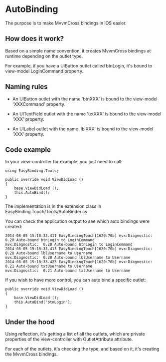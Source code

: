 AutoBinding
===========

The purpose is to make MvvmCross bindings in iOS easier.


How does it work?
-----------------

Based on a simple name convention, it creates MvvmCross bindings at runtime depending on the outlet type.

For example, if you have a UIButton outlet called btnLogin, it's bound to view-model LoginCommand property.


Naming rules
-----------------

- An UIButton outlet with the name 'btnXXX' is bound to the view-model 'XXXCommand' property.

- An UITextField outlet with the name 'txtXXX' is bound to the view-model 'XXX' property.

- An UILabel outlet with the name 'lblXXX' is bound to the view-model 'XXX' property.


Code example
-------------

In your view-controller for example, you just need to call:

    using EasyBinding.Tools;
    
    public override void ViewDidLoad () 
    {
		base.ViewDidLoad ();
		this.AutoBind();
    }
    
The implementation is in the extension class in EasyBinding.Touch/Tools/AutoBinder.cs

You can check the application output to see which auto bindings were created:

	2014-08-05 15:18:33.411 EasyBindingTouch[1620:70b] mvx:Diagnostic:  0.20 Auto-bound btnLogin to LoginCommand
	mvx:Diagnostic:  0.20 Auto-bound btnLogin to LoginCommand
	2014-08-05 15:18:33.413 EasyBindingTouch[1620:70b] mvx:Diagnostic:  0.20 Auto-bound lblUsername to Username
	mvx:Diagnostic:  0.20 Auto-bound lblUsername to Username
	2014-08-05 15:18:33.423 EasyBindingTouch[1620:70b] mvx:Diagnostic:  0.21 Auto-bound txtUsername to Username
	mvx:Diagnostic:  0.21 Auto-bound txtUsername to Username

If you wish to have more control, you can auto bind a specific outlet:

    public override void ViewDidLoad () 
    {
		base.ViewDidLoad ();
		this.AutoBind("btnLogin");
    }



Under the hood
--------------

Using reflection, it's getting a list of all the outlets, which are private properties of the view-controller with OutletAttribute attribute.

For each of the outlets, it's checking the type, and based on it, it's creating the MvvmCross bindings.

